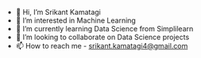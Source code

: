- 👋 Hi, I’m Srikant Kamatagi
- 👀 I’m interested in Machine Learning
- 🌱 I’m currently learning Data Science from Simplilearn
- 💞️ I’m looking to collaborate on Data Science projects
- 📫 How to reach me - srikant.kamatagi4@gmail.com

<!---
Srikant0143/Srikant0143 is a ✨ special ✨ repository because its `README.md` (this file) appears on your GitHub profile.
You can click the Preview link to take a look at your changes.
--->

